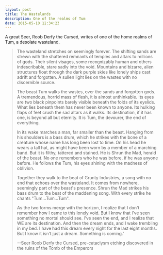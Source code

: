 ```yaml
---
layout: post
title: The Wastelands
description: One of the realms of Tum
date: 2015-05-10 12:34:23
---
```


A great Seer, Roob Derfy the Cursed, writes of one of the home realms of Tum, a desolate wasteland.

> The wasteland stretches on seemingly forever.  The shifting sands are strewn with the shattered remnants of temples and altars to millions of gods.  Their silent visages, some recognizably human and others indescribable, stare sadly into the void.  Mountains and bizarre, alien structures float through the dark purple skies like lonely ships cast adrift and forgotten.  A sullen light lies on the wastes with no discernible source.
>
> The beast Tum walks the wastes, over the sands and forgotten gods.  A tremendous, horrid mass of flesh, it is almost unthinkable.  Its eyes are two black pinpoints barely visible beneath the folds of its eyelids.  What lies beneath them has never been known to anyone.  Its hulking flaps of feet crush the sad altars as it walks.  Its destination, if it has one, is beyond all but eternity.  It is Tum, the devourer, the end of everything.
>
> In its wake marches a man, far smaller than the beast.  Hanging from his shoulders is a bass drum, which he strikes with the bone of a creature whose name has long been lost to time.  On his head he wears a tall hat, as might have been worn by a member of a marching band.  But it is filthy, tattered and stained.  He is Shrun the Mad, herald of the beast.  No one remembers who he was before, if he was anyone before.  He follows the Tum, his eyes shining with the madness of oblivion.
>
> Together they walk to the beat of Grunty Industries, a song with no end that echoes over the wasteland.  It comes from nowhere, seemingly part of the beast's presence.  Shrun the Mad strikes his bass drum to the beat of the maddening song.  With every strike he chants "Tum...Tum...Tum".
> 
> As the two forms merge with the horizon, I realize that I don't remember how I came to this lonely void.  But I know that I've seen something no mortal should see.  I've seen the end, and I realize that WE are its destination.  And then the dream ends, and I wake trembling in my bed.  I have had this dream every night for the last eight months.  But I know it isn't just a dream.  Something is coming."
>
> --Seer Roob Derfy the Cursed, pre-cataclysm etching discovered in the ruins of the Tomb of the Emperors
